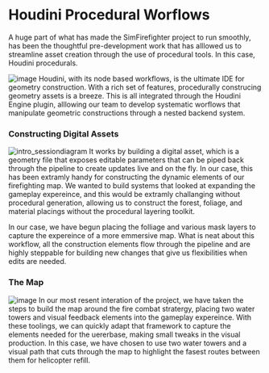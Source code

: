 # Houdini Procedural Worflows
A huge part of what has made the SimFirefighter project to run smoothly, has been the thoughtful pre-development work that has alllowed us to streamline asset creation through the use of procedural tools. In this case, Houdini procedurals. 

![image](https://github.com/user-attachments/assets/f932b113-7f1f-4e67-b470-7115f0ed226f)
Houdini, with its node based workflows, is the ultimate IDE for geometry construction. With a rich set of features, procedurally construcing geometry assets is a breeze. 
This is all integrated through the Houdini Engine plugin, alllowing our team to develop systematic worflows that manipulate geometric constructions through a nested backend system. 

### Constructing Digital Assets
![intro_sessiondiagram](https://github.com/user-attachments/assets/ace91e6c-c0be-4b97-9b7e-03882d32700b)
It works by building a digital asset, which is a geometry file that exposes editable parameters that can be piped back through the pipeline to create updates live and on the fly. In our case, this has been 
extramly handy for constructing the dynamic elements of our firefighting map. We wanted to build systems that looked at expanding the gameplay expereince, and this would be extramly challanging without 
procedural generation, allowing us to construct the forest, foliage, and material placings without the procedural layering toolkit. 

In our case, we have begun placing the folliage and various mask layers to capture the expereince of a more emmersive map. What is neat about this workflow, all the construction elements flow through the pipeline
and are highly steppable for building new changes that give us flexibilities when edits are needed.

### The Map
![image](https://github.com/user-attachments/assets/4fc5a5e3-8902-4251-bbb1-02528d442b9f)
In our most resent interation of the project, we have taken the steps to build the map around the fire combat stratergy, placing two water towers and visual feedback elements into the gameplay expereince.
With these toolings, we can quickly adapt that framework to capture the elements needed for the uererbase, making small tweaks in the visual production. In this case, we have chosen to use two water towers and a visual path 
that cuts through the map to highlight the fasest routes between them for helicopter refill.  
